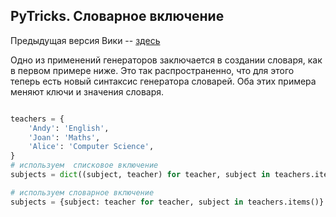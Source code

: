 ## PyTricks. Словарное включение

Предыдущая версия Вики -- [здесь](https://github.com/Nejel/coursera-python-specialization-repository/wiki)

Одно из применений генераторов заключается в создании словаря, как в первом примере ниже. Это так распространенно, что для этого теперь есть новый синтаксис генератора словарей. Оба этих примера меняют ключи и значения словаря.


```python

teachers = {
    'Andy': 'English',
    'Joan': 'Maths',
    'Alice': 'Computer Science',
}
# используем  списковое включение
subjects = dict((subject, teacher) for teacher, subject in teachers.items())

# используем словарное включение 
subjects = {subject: teacher for teacher, subject in teachers.items()}

	

```